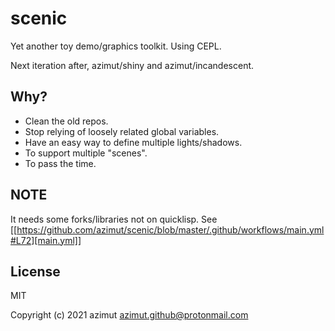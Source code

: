 # scenic

Yet another toy demo/graphics toolkit. Using CEPL.

Next iteration after, azimut/shiny and azimut/incandescent.

## Why?

- Clean the old repos.
- Stop relying of loosely related global variables.
- Have an easy way to define multiple lights/shadows.
- To support multiple "scenes".
- To pass the time.

## NOTE

It needs some forks/libraries not on quicklisp. See [[https://github.com/azimut/scenic/blob/master/.github/workflows/main.yml#L72][main.yml]]

## License

MIT


Copyright (c) 2021 azimut <azimut.github@protonmail.com>


